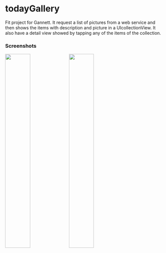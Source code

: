 # todayGallery
Fit project for Gannett. It request a list of pictures from a web service and then shows the items with description and picture in a UIcollectionView. It also have a detail view showed by tapping any of the items of the collection.

### Screenshots


<img src="https://user-images.githubusercontent.com/72215972/110408211-d2f2e100-804a-11eb-9b21-688044785cbc.jpeg" width="40%" height="40%">
<img src="https://user-images.githubusercontent.com/72215972/110408219-d5edd180-804a-11eb-9619-430d72e849d4.jpeg" width="40%" height="40%">
